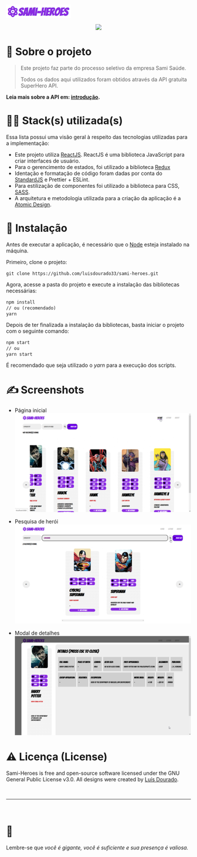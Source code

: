 ![Sami Heroes](sami-heroes.png)

<div align='center'>
</a>
  
<a href='https://github.com/luisdourado33/sami-heroes/blob/main/LICENSE'>
  
<img src='https://img.shields.io/github/license/luisdourado33/sami-heroes?style=for-the-badge'>
</a>
  
</div>

# 🧐 Sobre o projeto
> Este projeto faz parte do processo seletivo da empresa Sami Saúde.
> 
> Todos os dados aqui utilizados foram obtidos através da API gratuita SuperHero API.

**Leia mais sobre a API em: [introdução](https://www.superheroapi.com).**

# 👨‍💻 Stack(s) utilizada(s)

Essa lista possui uma visão geral à respeito das tecnologias utilizadas para a implementação:

- Este projeto utiliza [ReactJS](https://pt-br.reactjs.org). ReactJS é uma biblioteca JavaScript para criar interfaces de usuário.
- Para o gerencimento de estados, foi utilizado a biblioteca [Redux](https://redux.js.org) 
- Identação e formatação de código foram dadas por conta do [StandardJS](https://standardjs.com) e Prettier + ESLint.
- Para estilização de componentes foi utilizado a biblioteca para CSS,  [SASS](https://sass-lang.com).
- A arquitetura e metodologia utilizada para a criação da aplicação é a [Atomic Design](https://atomicdesign.bradfrost.com/chapter-2/). 

# 📝 Instalação

Antes de executar a aplicação, é necessário que o [Node](https://nodejs.org/en/) esteja instalado na máquina.

Primeiro, clone o projeto:

```
git clone https://github.com/luisdourado33/sami-heroes.git
```

Agora, acesse a pasta do projeto e execute a instalação das bibliotecas necessárias:

```
npm install
// ou (recomendado)
yarn
```

Depois de ter finalizada a instalação da bibliotecas, basta iniciar o projeto com o seguinte comando:

```
npm start
// ou
yarn start
```

É recomendado que seja utilizado o *yarn* para a execução dos scripts.

# ✍️ Screenshots

 - Página inicial
![Home](heroes-list.png)

- Pesquisa de herói
![Home](hero-search.png)

- Modal de detalhes
![Home](hero-details.png)

# ⚠️ Licença (License)

Sami-Heroes is free and open-source software licensed under the GNU General Public License v3.0. All designs were created by [Luís Dourado](https://github.com/luisdourado33).

<br />

---

<br />

# 💛

Lembre-se que *você é gigante, você é suficiente e sua presença é valiosa.* 